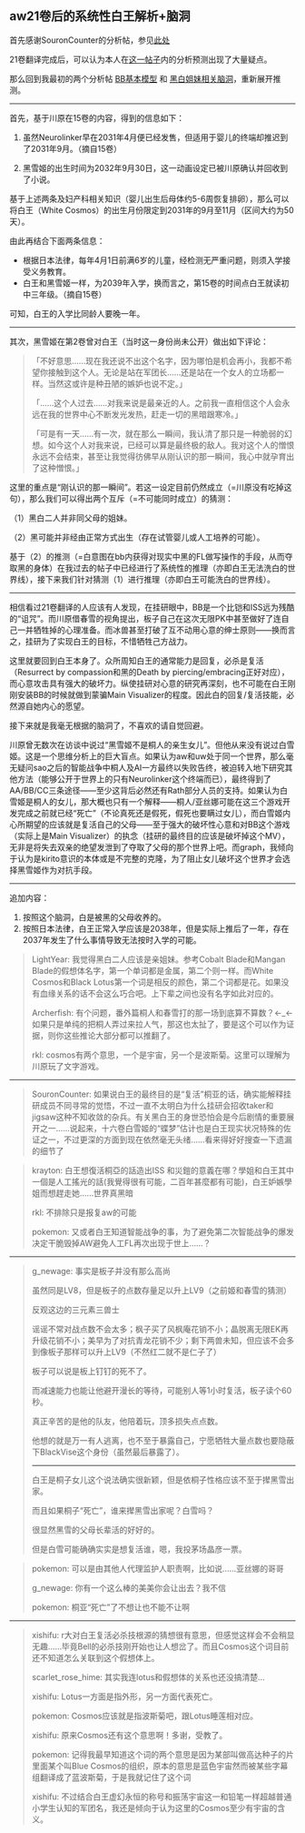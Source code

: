 ## aw21卷后的系统性白王解析+脑洞

首先感谢SouronCounter的分析帖，参见[此处](http://tieba.baidu.com/p/4958522081)

21卷翻译完成后，可以认为本人在[这一帖子](wg-res/res-161110-aw21-rev.md)内的分析预测出现了大量疑点。

那么回到我最初的两个分析帖
[BB基本模型](wg-res/res-131011-bbmodel.md)
和
[黑白姐妹相关脑洞](wg-res/res-131015-kuroyuki.md)，重新展开推测。

***

首先，基于川原在15卷的内容，得到的信息如下：

1. 虽然Neurolinker早在2031年4月便已经发售，但适用于婴儿的终端却推迟到了2031年9月。（摘自15卷）

2. 黑雪姬的出生时间为2032年9月30日，这一动画设定已被川原确认并回收到了小说。

基于上述两条及妇产科相关知识（婴儿出生后母体约5-6周恢复排卵），那么可以将白王（White Cosmos）的出生月份限定到2031年的9月至11月（区间大约为50天）。

由此再结合下面两条信息：

- 根据日本法律，每年4月1日前满6岁的儿童，经检测无严重问题，则须入学接受义务教育。
- 白王和黑雪姬一样，为2039年入学，换而言之，第15卷的时间点白王就读初中三年级。（摘自15卷）

可知，白王的入学比同龄人要晚一年。

***

其次，黑雪姬在第2卷曾对白王（当时这一身份尚未公开）做出如下评论：

> 「不好意思……现在我还说不出这个名字，因为哪怕是机会再小，我都不希望你接触到这个人。无论是站在军团长……还是站在一个女人的立场都一样。当然这或许是种丑陋的嫉妒也说不定。」
>
> 「……这个人过去……对我来说是最亲近的人。之前我一直相信这个人会永远在我的世界中心不断发光发热，赶走一切的黑暗跟寒冷。」
>
> 「可是有一天……有一次，就在那么一瞬间，我认清了那只是一种脆弱的幻想。如今这个人对我来说，已经可以算是最终极的敌人。我对这个人的憎恨永远不会结束，甚至让我觉得彷佛早从刚认识的那一瞬间，我心中就孕育出了这种憎恨。」


这里的重点是“刚认识的那一瞬间”。若这一设定目前仍然成立（=川原没有吃掉这句），那么我们可以得出两个互斥（=不可能同时成立）的猜测：

（1）黑白二人并非同父母的姐妹。

（2）黑可能并非经由正常方式出生（存在试管婴儿或人工培养的可能）。

基于（2）的推测（=白意图在bb内获得对现实中黑的FL做写操作的手段，从而夺取黑的身体）在我过去的帖子中已经进行了系统性的推理（亦即白王无法洗白的世界线），接下来我们针对猜测（1）进行推理（亦即白王可能洗白的世界线）。

***

相信看过21卷翻译的人应该有人发现，在挂研眼中，BB是一个比铠和ISS远为残酷的“诅咒”。而川原借春雪的视角提出，板子自己在这次无限PK中甚至做好了连自己一并牺牲掉的心理准备。而冰兽甚至打破了互不动用心意的绅士原则——换而言之，挂研为了实现白王的目标，不惜牺牲己方战力。

这里就要回到白王本身了。众所周知白王的通常能力是回复，必杀是复活（Resurrect by compassion和黑的Death by piercing/embracing正好对应），而心意攻击具有强大的破坏力。纵使挂研对心意的研究再深刻，也不可能在白王刚刚安装BB的时候就做到蒙骗Main Visualizer的程度。因此白的回复/复活技能，必然源自她内心的愿望。

接下来就是我毫无根据的脑洞了，不喜欢的请自觉回避。

川原曾无数次在访谈中说过“黑雪姬不是桐人的亲生女儿”。但他从来没有说过白雪姬。这是一个思维分析上的巨大盲点。如果认为aw和uw处于同一个世界，那么毫无疑问sao之后的智能战争中桐人及AI一方最终以失败告终，被迫转入地下研究其他方法（能够公开于世界上的只有Neurolinker这个终端而已），最终得到了AA/BB/CC三条途径——至少这背后必然还有Rath部分人员的支持。如果认为白雪姬是桐人的女儿，那大概也只有一个解释——桐人/亚丝娜可能在这三个游戏开发完成之前就已经“死亡”（不论真死还是假死，假死也要瞒过女儿），而白雪姬内心所期望的应该就是复活自己的父母——至于强大的破坏性心意和对BB这个游戏（实际上是Main Visualizer）的执念（挂研的最终目的应该是破坏掉这个MV），无非是将失去双亲的绝望发泄到了夺取了父母的那个世界上吧。而graph，我倾向于认为是kirito意识的本体或是不完整的克隆，为了阻止女儿破坏这个世界才会选择黑雪姬作为对抗手段。

***

追加内容：

1. 按照这个脑洞，白是被黑的父母收养的。
2. 按照日本法律，白王正常入学应该是2038年，但是实际上推后了一年，存在2037年发生了什么事情导致无法按时入学的可能。

> LightYear: 我觉得黑白二人应该是亲姐妹。参考Cobalt Blade和Mangan Blade的假想体名字，第一个单词都是金属，第二个则一样。而White Cosmos和Black Lotus第一个词是相反的颜色，第二个词都是花。如果没有血缘关系的话不会这么巧合吧。上下辈之间也没有名字如此对应的。
>
> Archerfish: 有个问题，番外篇桐人和春雪打的那一场到底算不算数？←_←如果只是单纯的把桐人弄过来拉人气，那这也太扯了，要是这个可以作为证据，则你这些推论大部分都可以推翻了。
>
> rkl: cosmos有两个意思，一个是宇宙，另一个是波斯菊。这里可以理解为川原玩了文字游戏。

***

> SouronCounter: 如果说白王的最终目的是“复活”桐亚的话，确实能解释挂研成员不同寻常的觉悟，不过一直不太明白为什么挂研会招收taker和jigsaw这种不知收敛的杂兵。有关黑白王的身世恐怕会是今后剧情的重要展开之一……说起来，十六卷白雪姬的“蝶梦”估计也是白王现实状况特殊的佐证之一，不过更深的方面到现在依然毫无头绪……看来得好好搜查一下遗漏的细节了

> krayton: 白王想復活桐亞的話造出ISS 和災鎧的意義在哪？學姐和白王其中一個是人工搖光的話(我覺得很有可能，二百年甚麼都有可能)，白王妒嫉學姐而想趕走她……世界真黑暗
>
> rkl: 不排除只是报复aw的可能
>
> pokemon: 又或者白王知道智能战争的事，为了避免第二次智能战争的爆发决定干脆毁掉AW避免人工FL再次出现于世上……？

***

> g_newage: 事实是板子并没有那么高尚
> 
> 虽然同是LV8，但是板子的点数存量足以升上LV9（之前姬和春雪的猜测）
> 
> 反观这边的三元素三兽士
> 
> 谣谣不常对战点数不会太多；枫子买了风枫庵花销不小；晶脱离无限EK再升级花销不小；美早为了对抗青龙花销不少；剩下两兽未知，但应该不会多到像板子那样可以升上LV9（不然红二就不是仁子了）
> 
> 板子可以说是板上钉钉的死不了。
> 
> 而减速能力也能让他避开漫长的等待，可能别人等1小时复活，板子读个60秒。
> 
> 真正辛苦的是他的队友，他陪着玩，顶多损失点点数。
> 
> 他想的就是万一有人逃离，也不至于暴露自己，宁愿牺牲大量点数也要隐蔽下BlackVise这个身份（虽然最后暴露了）。
> 
> ***
> 
> 白王是桐子女儿这个说法确实很新颖，但是依桐子性格应该不至于撵黑雪出家。
> 
> 而且如果桐子“死亡”，谁来撵黑雪出家呢？白雪吗？
> 
> 很显然黑雪的父母长辈活的好好的。
> 
> 但是白雪可能确确实实是想复活谁，嗯，我投茅场晶彦一票。

> pokemon: 可以是由其他人代理监护人职责啊，比如说……亚丝娜的哥哥
> 
> g_newage: 你有一个这么棒的美美你会让出去？我不信
>
> pokemon: 桐亚“死亡”了不想让也不能不让啊

***

> xishifu: r大对白王复活必杀技根源的猜想很有意思，但感觉这样会不会稍显无趣……毕竟Bell的必杀技刚开始也让人想岔了。而且Cosmos这个词目前还不知道怎么关联到这个假想体上。
> 
> scarlet_rose_hime: 其实我连lotus和假想体的关系也还没搞清楚...
> 
> xishifu: Lotus一方面是指外形，另一方面代表死亡。
> 
> pokemon: Cosmos应该就是指波斯菊吧，跟Lotus睡莲相对应。
>
> xishifu: 原来Cosmos还有这个意思啊！多谢，受教了。
>
> pokemon: 记得我最早知道这个词的两个意思是因为某部叫做高达种子的片里面某个叫Blue Cosmos的组织，原本的意思是蓝色宇宙然而被某些字幕组翻译成了蓝波斯菊，于是我就记住了这个词
>
> xishifu: 不过结合白王虚幻永恒的称号和振荡宇宙这一和铅笔一样超越普通小学生认知的军团名，我还是倾向于认为这里的Cosmos至少有宇宙的含义。
